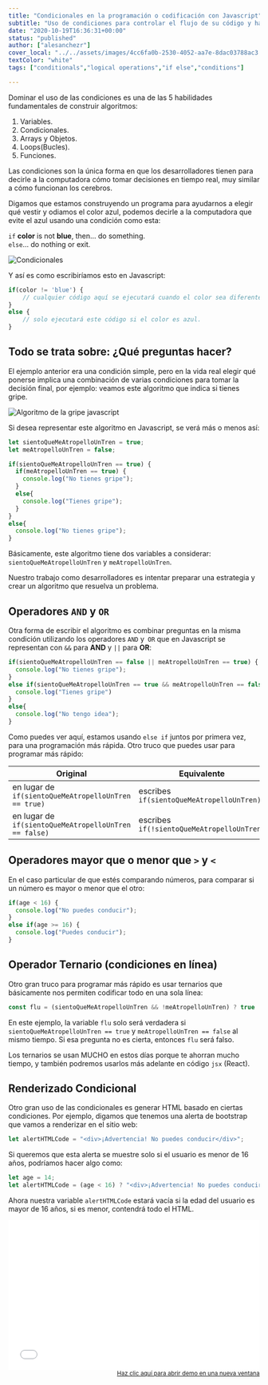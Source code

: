 ```yaml
---
title: "Condicionales en la programación o codificación con Javascript"
subtitle: "Uso de condiciones para controlar el flujo de su código y hacer que la computadora obedezca"
date: "2020-10-19T16:36:31+00:00"
status: "published"
author: ["alesanchezr"]
cover_local: "../../assets/images/4cc6fa0b-2530-4052-aa7e-8dac03788ac3.png"
textColor: "white"
tags: ["conditionals","logical operations","if else","conditions"]

---
```


Dominar el uso de las condiciones es una de las 5 habilidades fundamentales de construir algoritmos:

1. Variables.
2. Condicionales.
3. Arrays y Objetos.
4. Loops(Bucles).
5. Funciones.

Las condiciones son la única forma en que los desarrolladores tienen para decirle a la computadora cómo tomar decisiones en tiempo real, muy similar a cómo funcionan los cerebros.

Digamos que estamos construyendo un programa para ayudarnos a elegir qué vestir y odiamos el color azul, podemos decirle a la computadora que evite el azul usando una condición como esta:
  
`if` **color** is not **blue**, then... do something.  
`else`... do nothing or exit.
  
![Condicionales](https://github.com/breatheco-de/content/blob/master/src/assets/images/e73b673e-d744-45a7-a1ed-61a1dae49560.png?raw=true)

Y así es como escribiríamos esto en Javascript:

```js
if(color != 'blue') {
    // cualquier código aquí se ejecutará cuando el color sea diferente del azul.
}
else {
    // solo ejecutará este código si el color es azul.
}
```

## Todo se trata sobre: ¿Qué preguntas hacer?

El ejemplo anterior era una condición simple, pero en la vida real elegir qué ponerse implica una combinación de varias condiciones para tomar la decisión final, por ejemplo: veamos este algoritmo que indica si tienes gripe.

![Algoritmo de la gripe javascript](https://github.com/breatheco-de/content/blob/master/src/assets/images/03ed6b76-0ee0-4b04-bd45-0fb58ae6f800.jpeg?raw=true)

Si desea representar este algoritmo en Javascript, se verá más o menos así:

```js
let sientoQueMeAtropelloUnTren = true;
let meAtropelloUnTren = false;

if(sientoQueMeAtropelloUnTren == true) {
  if(meAtropelloUnTren == true) {
    console.log("No tienes gripe");
  }
  else{
    console.log("Tienes gripe");
  }
}
else{
  console.log("No tienes gripe");
}
```

Básicamente, este algoritmo tiene dos variables a considerar: `sientoQueMeAtropelloUnTren` y `meAtropelloUnTren`.

Nuestro trabajo como desarrolladores es intentar preparar una estrategia y crear un algoritmo que resuelva un problema.

## Operadores `AND` y `OR`

Otra forma de escribir el algoritmo es combinar preguntas en la misma condición utilizando los operadores `AND` y` OR` que en Javascript se representan con `&&` para **AND** y `||` para **OR**:

```js
if(sientoQueMeAtropelloUnTren == false || meAtropelloUnTren == true) {
  console.log("No tienes gripe");
}
else if(sientoQueMeAtropelloUnTren == true && meAtropelloUnTren == false) {
  console.log("Tienes gripe")
}
else{
  console.log("No tengo idea");
}
```

Como puedes ver aquí, estamos usando `else if` juntos por primera vez, para una programación más rápida. Otro truco que puedes usar para programar más rápido:

| Original | Equivalente |
| --- | --- |
| en lugar de `if(sientoQueMeAtropelloUnTren == true)` | escribes `if(sientoQueMeAtropelloUnTren)`  |
| en lugar de `if(sientoQueMeAtropelloUnTren == false)` | escribes `if(!sientoQueMeAtropelloUnTren)` |

## Operadores mayor que o menor que `>` y `<`

En el caso particular de que estés comparando números, para comparar si un número es mayor o menor que el otro:

```js
if(age < 16) {
  console.log("No puedes conducir");
}
else if(age >= 16) {
  console.log("Puedes conducir");
}
```

## Operador Ternario (condiciones en línea)

Otro gran truco para programar más rápido es usar ternarios que básicamente nos permiten codificar todo en una sola línea:

```js
const flu = (sientoQueMeAtropelloUnTren && !meAtropelloUnTren) ? true : false;
```

En este ejemplo, la variable `flu` solo será verdadera si `sientoQueMeAtropelloUnTren == true` y `meAtropelloUnTren == false` al mismo tiempo. Si esa pregunta no es cierta, entonces `flu` será falso.

Los ternarios se usan MUCHO en estos días porque te ahorran mucho tiempo, y también podremos usarlos más adelante en código `jsx` (React).

## Renderizado Condicional

Otro gran uso de las condicionales es generar HTML basado en ciertas condiciones. Por ejemplo, digamos que tenemos una alerta de bootstrap que vamos a renderizar en el sitio web:

```js
let alertHTMLCode = "<div>¡Advertencia! No puedes conducir</div>";
```

Si queremos que esta alerta se muestre solo si el usuario es menor de 16 años, podríamos hacer algo como:

```js
let age = 14;
let alertHTMLCode = (age < 16) ? "<div>¡Advertencia! No puedes conducir</div>" : "";
```

Ahora nuestra variable `alertHTMLCode` estará vacía si la edad del usuario es mayor de 16 años, si es menor, contendrá todo el HTML.

<iframe width="100%" height="300" src="//jsfiddle.net/BreatheCode/bycgsnqt/7/embedded/html,css,js,result" allowfullscreen="allowfullscreen" allowpaymentrequest frameborder="0"></iframe>

<div align="right"><small><a href="//jsfiddle.net/BreatheCode/bycgsnqt/7/embedded/html,css,js,result">Haz clic aquí para abrir demo en una nueva ventana</a></small></div>

